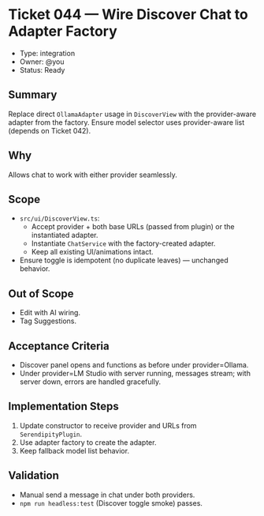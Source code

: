 # Ticket 044 — Wire Discover Chat to Adapter Factory

- Type: integration
- Owner: @you
- Status: Ready

## Summary
Replace direct `OllamaAdapter` usage in `DiscoverView` with the provider-aware adapter from the factory. Ensure model selector uses provider-aware list (depends on Ticket 042).

## Why
Allows chat to work with either provider seamlessly.

## Scope
- `src/ui/DiscoverView.ts`:
  - Accept provider + both base URLs (passed from plugin) or the instantiated adapter.
  - Instantiate `ChatService` with the factory-created adapter.
  - Keep all existing UI/animations intact.
- Ensure toggle is idempotent (no duplicate leaves) — unchanged behavior.

## Out of Scope
- Edit with AI wiring.
- Tag Suggestions.

## Acceptance Criteria
- Discover panel opens and functions as before under provider=Ollama.
- Under provider=LM Studio with server running, messages stream; with server down, errors are handled gracefully.

## Implementation Steps
1. Update constructor to receive provider and URLs from `SerendipityPlugin`.
2. Use adapter factory to create the adapter.
3. Keep fallback model list behavior.

## Validation
- Manual send a message in chat under both providers.
- `npm run headless:test` (Discover toggle smoke) passes.

